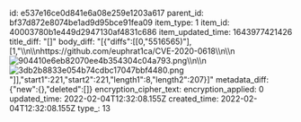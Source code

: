 id: e537e16ce0d841e6a08e259e1203a617
parent_id: bf37d872e8074be1ad9d95bce91fea09
item_type: 1
item_id: 40003780b1e449d2947130af4831c686
item_updated_time: 1643977421426
title_diff: "[]"
body_diff: "[{\"diffs\":[[0,\"5516565)\"],[1,\"\\\n\\\nhttps://github.com/euphrat1ca/CVE-2020-0618\\\n\\\n![904410e6eb82070ee4b354304c04a793.png](:/87015cf0b17140a4bc5b517cabb671e8)\\\n\\\n![3db2b8833e054b74cdbc17047bbf4480.png](:/b1a659ad86624d6ea441df6e5a62f89d)\"]],\"start1\":221,\"start2\":221,\"length1\":8,\"length2\":207}]"
metadata_diff: {"new":{},"deleted":[]}
encryption_cipher_text: 
encryption_applied: 0
updated_time: 2022-02-04T12:32:08.155Z
created_time: 2022-02-04T12:32:08.155Z
type_: 13
